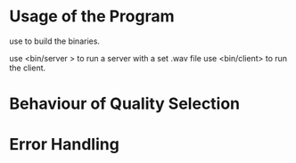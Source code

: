 # Usage of the Program

use <make all> to build the binaries.

use <bin/server <filename>> to run a server with a set .wav file
use <bin/client> to run the client.

# Behaviour of Quality Selection

# Error Handling

